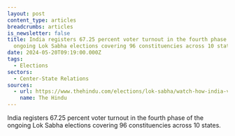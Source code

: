 ```yaml
---
layout: post
content_type: articles
breadcrumbs: articles
is_newsletter: false
title: India registers 67.25 percent voter turnout in the fourth phase of the
  ongoing Lok Sabha elections covering 96 constituencies across 10 states.
date: 2024-05-20T09:19:00.000Z
tags:
  - Elections
sectors:
  - Center-State Relations
sources:
  - url: https://www.thehindu.com/elections/lok-sabha/watch-how-india-voted-during-phase-4-of-lok-sabha-polls-2024/article68174393.ece
    name: The Hindu
---
```

India registers 67.25 percent voter turnout in the fourth phase of the ongoing Lok Sabha elections covering 96 constituencies across 10 states.
